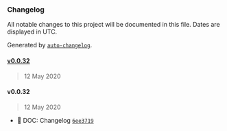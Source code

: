 ### Changelog

All notable changes to this project will be documented in this file. Dates are displayed in UTC.

Generated by [`auto-changelog`](https://github.com/CookPete/auto-changelog).

#### [v0.0.32](https://github.com/datawizio/react-components/compare/v0.0.32...v0.0.32)

> 12 May 2020

#### v0.0.32

> 12 May 2020

-  📖 DOC: Changelog [`6ee3719`](https://github.com/datawizio/react-components/commit/6ee3719a5e89ea76fdb6affe6841ada9c071f5e8)

